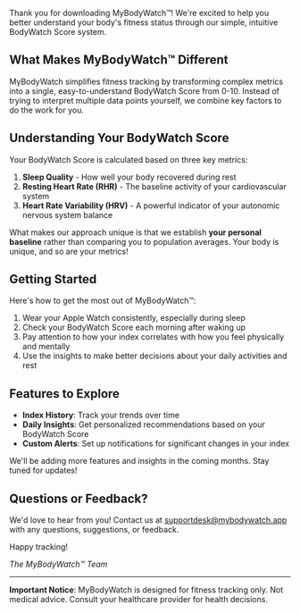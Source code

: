 Thank you for downloading MyBodyWatch™! We're excited to help you better understand your body's fitness status through our simple, intuitive BodyWatch Score system.

## What Makes MyBodyWatch™ Different

MyBodyWatch simplifies fitness tracking by transforming complex metrics into a single, easy-to-understand BodyWatch Score from 0-10. Instead of trying to interpret multiple data points yourself, we combine key factors to do the work for you.

## Understanding Your BodyWatch Score

Your BodyWatch Score is calculated based on three key metrics:

1. **Sleep Quality** - How well your body recovered during rest
2. **Resting Heart Rate (RHR)** - The baseline activity of your cardiovascular system
3. **Heart Rate Variability (HRV)** - A powerful indicator of your autonomic nervous system balance

What makes our approach unique is that we establish **your personal baseline** rather than comparing you to population averages. Your body is unique, and so are your metrics!

## Getting Started

Here's how to get the most out of MyBodyWatch™:

1. Wear your Apple Watch consistently, especially during sleep
2. Check your BodyWatch Score each morning after waking up
3. Pay attention to how your index correlates with how you feel physically and mentally
4. Use the insights to make better decisions about your daily activities and rest

## Features to Explore

- **Index History**: Track your trends over time
- **Daily Insights**: Get personalized recommendations based on your BodyWatch Score
- **Custom Alerts**: Set up notifications for significant changes in your index

We'll be adding more features and insights in the coming months. Stay tuned for updates!

## Questions or Feedback?

We'd love to hear from you! Contact us at supportdesk@mybodywatch.app with any questions, suggestions, or feedback.

Happy tracking!

*The MyBodyWatch™ Team*

---

**Important Notice**: MyBodyWatch is designed for fitness tracking only. Not medical advice. Consult your healthcare provider for health decisions.
